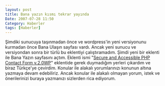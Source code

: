 ```yaml
---
layout: post
title: Bana yazın kısmı tekrar yayında
Date: 2007-07-28 11:50
Category: Haberler
tags: [Haberler]
---
```


Şimdiki sunucuya taşınmadan önce ve wordpress'in yeni versiyonunu
kurmadan önce Bana Ulaşın sayfası vardı. Ancak yeni sunucu ve
versiyondan sonra bir türlü bu eklentiyi çalıştıramadım. Şimdi yeni bir
eklenti ile Bana Yazın sayfasını açtım. Eklenti ismi "[Secure and Accessible PHP Contact Form v.2.0WP][]" eklentide gerek duymadığım
yerleri çıkardım ve biraz Türkçe'ye çevirdim. Konular ile alakalı
yorumlarınızı konunun altına yazmaya devam edebiliriz. Ancak konular ile
alakalı olmayan yorum, istek ve önerilerinizi buraya yazmanızı sizlerden
rica ediyorum.

  [Secure and Accessible PHP Contact Form v.2.0WP]: http://green-beast.com/blog/?page_id=136
